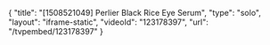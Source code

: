 {
    "title": "[1508521049] Perlier Black Rice Eye Serum",
    "type": "solo",
    "layout": "iframe-static",
    "videoId": "123178397",
    "url": "\/tvpembed\/123178397"
}